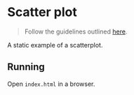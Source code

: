 # Scatter plot

> Follow the guidelines outlined [here](../README.md).

A static example of a scatterplot.

## Running

Open `index.html` in a browser.
